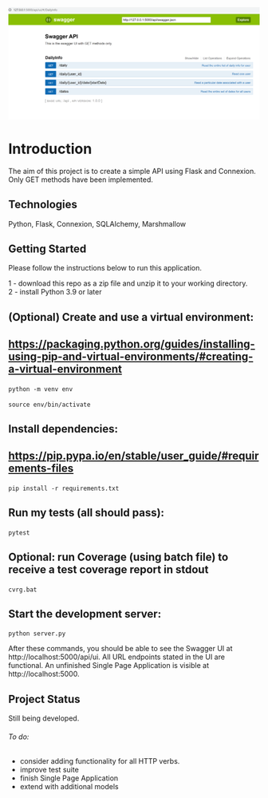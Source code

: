 ![](swagger-cover.png)
# Introduction

The aim of this project is to create a simple API using Flask and Connexion. Only GET methods have been implemented. 

## Technologies

Python, Flask, Connexion, SQLAlchemy, Marshmallow

## Getting Started

Please follow the instructions below to run this application. 

1 - download this repo as a zip file and unzip it to your working directory.  
2 - install Python 3.9 or later

## (Optional) Create and use a virtual environment:
## https://packaging.python.org/guides/installing-using-pip-and-virtual-environments/#creating-a-virtual-environment
```python -m venv env```

```source env/bin/activate```

## Install dependencies:
## https://pip.pypa.io/en/stable/user_guide/#requirements-files
```pip install -r requirements.txt```

## Run my tests (all should pass):
```pytest```

## Optional: run Coverage (using batch file) to receive a test coverage report in stdout
```cvrg.bat```

## Start the development server:
```python server.py```

After these commands, you should be able to see the Swagger UI at http://localhost:5000/api/ui. All URL endpoints stated in the UI are functional. An unfinished Single Page Application is visible at http://localhost:5000.

## Project Status

Still being developed. 
###### To do:

- consider adding functionality for all HTTP verbs. 
- improve test suite
- finish Single Page Application
- extend with additional models
